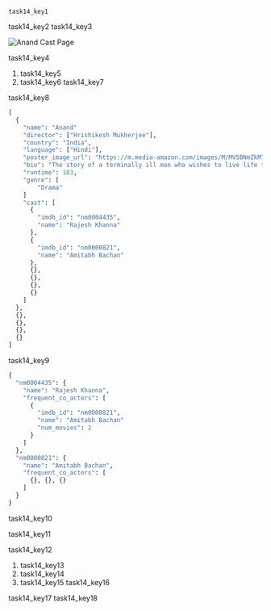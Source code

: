 ```ngMeta
task14_key1
```

task14_key2
task14_key3


![Anand Cast Page](images/anand_cast_page.png)

task14_key4


1. task14_key5
2. task14_key6
task14_key7


task14_key8


```python
[
  {
    "name": "Anand"
    "director": ["Hrishikesh Mukherjee"],
    "country": "India",
    "language": ["Hindi"],
    "poster_image_url": "https://m.media-amazon.com/images/M/MV5BNmZkMTMzNmEtMWU5NC00MjEzLWE5MzktYzRlMmQyMzk0YmM1XkEyXkFqcGdeQXVyNTA4NzY1MzY@._V1_UX182_CR0,0,182,268_AL__QL50.jpg",
    "bio": "The story of a terminally ill man who wishes to live life to the full before the inevitable occurs, as told by his best friend.",
    "runtime": 183,
    "genre": [
        "Drama"
    ]
    "cast": [
      {
        "imdb_id": "nm0004435",
        "name": "Rajesh Khanna"
      },
      {
        "imdb_id": "nm0000821",
        "name": "Amitabh Bachan"
      },
      {},
      {},
      {},
      {}
    ]
  },
  {},
  {},
  {},
  {}
]
```
task14_key9


```python
{
  "nm0004435": {
    "name": "Rajesh Khanna",
    "frequent_co_actors": [
      {
        "imdb_id": "nm0000821",
        "name": "Amitabh Bachan"
        "num_movies": 2
      }
    ]
  },
  "nm0000821": {
    "name": "Amitabh Bachan",
    "frequent_co_actors": [
      {}, {}, {}
    ]
  }
}
```
task14_key10


task14_key11


task14_key12


1. task14_key13
2. task14_key14
3. task14_key15
task14_key16


task14_key17
task14_key18
